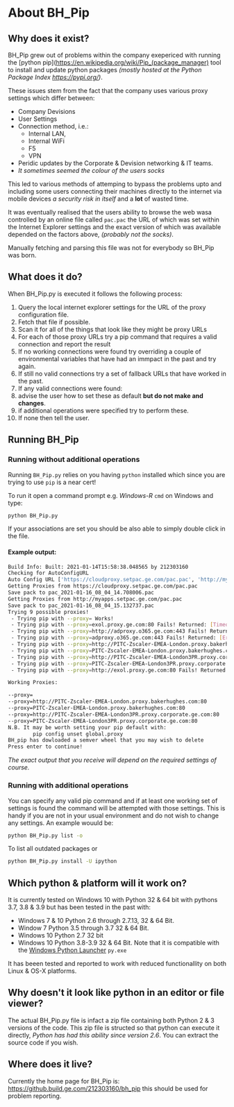# About BH_Pip

## Why does it exist?

BH_Pip grew out of problems within the company exepericed with running the 
[python pip](https://en.wikipedia.org/wiki/Pip_(package_manager) tool to install and
update python packages _(mostly hosted at the Python Package Index <https://pypi.org/>)_.

These issues stem from the fact that the company uses various proxy settings which differ between:
 - Company Devisions
 - User Settings
 - Connection method, i.e.:
   - Internal LAN, 
   - Internal WiFi
   - F5
   - VPN
 - Peridic updates by the Corporate & Devision networking & IT teams.
 - _It sometimes seemed the colour of the users socks_

This led to various methods of attemping to bypass the problems upto and including some users
connecting their machines directly to the internet via mobile devices _a security risk in itself_ and
a __lot__ of wasted time.

It was eventually realised that the users ability to browse the web wasa controlled by an online  file called
`pac.pac` the URL of which was set within the Internet Explorer settings and the exact version of which was available
depended on the factors above, _(probably not the socks)_.

Manually fetching and parsing this file was not for everybody so BH_Pip was born.

## What does it do?

When BH_Pip.py is executed it follows the following process:

 1. Query the local internet explorer settings for the URL of the proxy configuration file.
 1. Fetch that file if possible.
 1. Scan it for all of the things that look like they might be proxy URLs
 1. For each of those proxy URLs try a pip command that requires a valid connection and report the result
 1. If no working connections were found try overriding a couple of environmental variables that have had an immpact in the past and try again.
 1. If still no valid connections try a set of fallback URLs that have worked in the past.
 1. If any valid connections were found:
   1. advise the user how to set these as default __but do not make and changes__.
   1. if additional operations were specified try to perform these.
 1. If none then tell the user.

## Running BH_Pip

### Running without additional operations

Running `BH_Pip.py` relies on you having `python` installed which since you are trying to use `pip` is a near cert!


To run it open a command prompt e.g. _Windows-R_ `cmd` on Windows and type:
```sh
python BH_Pip.py
```
If your associations are set you should be also able to simply double click in the file.

#### Example output:
```sh
Build Info: Built: 2021-01-14T15:58:38.048565 by 212303160
Checking for AutoConfigURL
Auto Config URL ['https://cloudproxy.setpac.ge.com/pac.pac', 'http://myapps.setpac.ge.com/pac.pac']
Getting Proxies from https://cloudproxy.setpac.ge.com/pac.pac
Save pack to pac_2021-01-16_08_04_14.708006.pac
Getting Proxies from http://myapps.setpac.ge.com/pac.pac
Save pack to pac_2021-01-16_08_04_15.132737.pac
Trying 9 possible proxies!
 - Trying pip with --proxy= Works!
 - Trying pip with --proxy=exol.proxy.ge.com:80 Fails! Returned: [Timeout]
 - Trying pip with --proxy=http://adproxy.o365.ge.com:443 Fails! Returned: [Error]
 - Trying pip with --proxy=adproxy.o365.ge.com:443 Fails! Returned: [Error]
 - Trying pip with --proxy=http://PITC-Zscaler-EMEA-London.proxy.bakerhughes.com:80 Works!
 - Trying pip with --proxy=PITC-Zscaler-EMEA-London.proxy.bakerhughes.com:80 Works!
 - Trying pip with --proxy=http://PITC-Zscaler-EMEA-London3PR.proxy.corporate.ge.com:80 Works!
 - Trying pip with --proxy=PITC-Zscaler-EMEA-London3PR.proxy.corporate.ge.com:80 Works!
 - Trying pip with --proxy=http://exol.proxy.ge.com:80 Fails! Returned: [Timeout]

Working Proxies:

--proxy=
--proxy=http://PITC-Zscaler-EMEA-London.proxy.bakerhughes.com:80
--proxy=PITC-Zscaler-EMEA-London.proxy.bakerhughes.com:80
--proxy=http://PITC-Zscaler-EMEA-London3PR.proxy.corporate.ge.com:80
--proxy=PITC-Zscaler-EMEA-London3PR.proxy.corporate.ge.com:80
N.B. It may be worth setting your pip default with:
        pip config unset global.proxy
BH_pip has dowloaded a semver wheel that you may wish to delete
Press enter to continue!
```

_The exact output that you receive will depend on the required settings of course._

### Running with additional operations

You can specify any valid pip command and if at least one working set of settings is found the command will
be attempted with those settings. This is handy if you are not in your usual environment and do not wish to change
any settings. An example wouuld be:
```cmd
python BH_Pip.py list -o
```
To list all outdated packages or

```cmd
python BH_Pip.py install -U ipython
```

## Which python & platform will it work on?

It is currently tested on Windows 10 with Python 32 & 64 bit with pythons 3.7, 3.8 & 3.9 but has been tested in the past with:

 - Windows 7 & 10 Python 2.6 through 2.7.13, 32 & 64 Bit.
 - Window 7 Python 3.5 through 3.7 32 & 64 Bit.
 - Windows 10 Python 2.7 32 bit
 - Windows 10 Python 3.8-3.9 32 & 64 Bit.
Note that it is compatible with the [Windows Python Launcher](https://docs.python.org/3/using/windows.html#launcher) `py.exe`

It has beeen tested and reported to work with reduced functionallity on both Linux  & OS-X platforms.

## Why doesn't it look like python in an editor or file viewer?

The actual BH_Pip.py file is infact a zip file containing both Python 2 & 3 versions of the code. This zip file is structed so that 
python can execute it directly, _Python has had this ability since version 2.6_. You can extract the source code if you wish.

## Where does it live?

Currently the home page for BH_Pip is: <https://github.build.ge.com/212303160/bh_pip> this should be used for problem reporting.